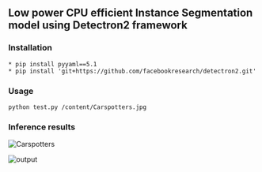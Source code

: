 ## Low power CPU efficient Instance Segmentation model using Detectron2 framework

### Installation
```
* pip install pyyaml==5.1
* pip install 'git+https://github.com/facebookresearch/detectron2.git'
```
### Usage 
```
python test.py /content/Carspotters.jpg
```

### Inference results
![Carspotters](https://user-images.githubusercontent.com/97392797/225952553-8a31c54e-cc20-4e8e-8253-f9e78c531778.jpg)


![output](https://user-images.githubusercontent.com/97392797/225952714-b972dfea-3fd0-4e08-bd89-d821c04e4ac9.png)
